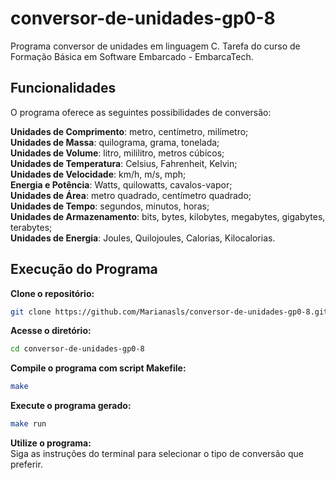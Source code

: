 # conversor-de-unidades-gp0-8
Programa conversor de unidades em linguagem C. Tarefa do curso de Formação Básica em Software Embarcado - EmbarcaTech.

## Funcionalidades
O programa oferece as seguintes possibilidades de conversão:

**Unidades de Comprimento**: metro, centímetro, milímetro;<br/>
**Unidades de Massa**: quilograma, grama, tonelada;<br/>
**Unidades de Volume**: litro, mililitro, metros cúbicos;<br/>
**Unidades de Temperatura**: Celsius, Fahrenheit, Kelvin;<br/>
**Unidades de Velocidade**: km/h, m/s, mph;<br/>
**Energia e Potência**: Watts, quilowatts, cavalos-vapor;<br/>
**Unidades de Área**: metro quadrado, centímetro quadrado;<br/>
**Unidades de Tempo**: segundos, minutos, horas;<br/>
**Unidades de Armazenamento**: bits, bytes, kilobytes, megabytes, gigabytes, terabytes;<br/>
**Unidades de Energia**: Joules, Quilojoules, Calorias, Kilocalorias.


## Execução do Programa
**Clone o repositório:**
   ```bash
   git clone https://github.com/Marianasls/conversor-de-unidades-gp0-8.git
   ```
**Acesse o diretório:** 
   ```bash
   cd conversor-de-unidades-gp0-8

   ```
**Compile o programa com script Makefile:**
   ```bash
   make
   ```
**Execute o programa gerado:**
   ```bash
   make run
   ```
**Utilize o programa:**
<br/>Siga as instruções do terminal para selecionar o tipo de conversão que preferir.